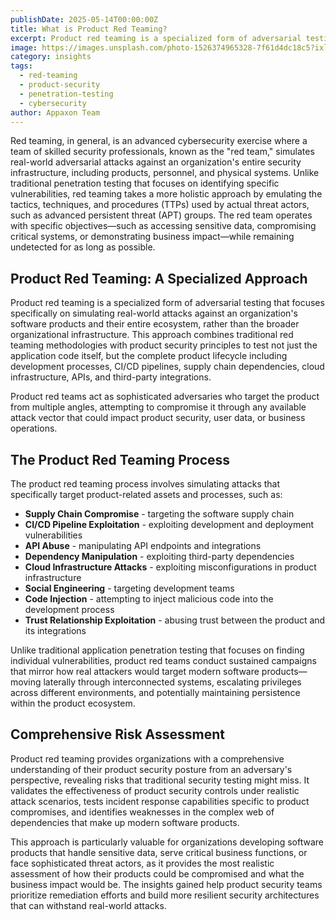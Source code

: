 ```yaml
---
publishDate: 2025-05-14T00:00:00Z
title: What is Product Red Teaming?
excerpt: Product red teaming is a specialized form of adversarial testing that focuses specifically on simulating real-world attacks against an organization's software products and their entire ecosystem.
image: https://images.unsplash.com/photo-1526374965328-7f61d4dc18c5?ixlib=rb-4.0.3&auto=format&fit=crop&w=1674&q=80
category: insights
tags:
  - red-teaming
  - product-security
  - penetration-testing
  - cybersecurity
author: Appaxon Team
---
```


Red teaming, in general, is an advanced cybersecurity exercise where a team of skilled security professionals, known as the "red team," simulates real-world adversarial attacks against an organization's entire security infrastructure, including products, personnel, and physical systems. Unlike traditional penetration testing that focuses on identifying specific vulnerabilities, red teaming takes a more holistic approach by emulating the tactics, techniques, and procedures (TTPs) used by actual threat actors, such as advanced persistent threat (APT) groups. The red team operates with specific objectives—such as accessing sensitive data, compromising critical systems, or demonstrating business impact—while remaining undetected for as long as possible.

## Product Red Teaming: A Specialized Approach

Product red teaming is a specialized form of adversarial testing that focuses specifically on simulating real-world attacks against an organization's software products and their entire ecosystem, rather than the broader organizational infrastructure. This approach combines traditional red teaming methodologies with product security principles to test not just the application code itself, but the complete product lifecycle including development processes, CI/CD pipelines, supply chain dependencies, cloud infrastructure, APIs, and third-party integrations. 

Product red teams act as sophisticated adversaries who target the product from multiple angles, attempting to compromise it through any available attack vector that could impact product security, user data, or business operations.

## The Product Red Teaming Process

The product red teaming process involves simulating attacks that specifically target product-related assets and processes, such as:

- **Supply Chain Compromise** - targeting the software supply chain
- **CI/CD Pipeline Exploitation** - exploiting development and deployment vulnerabilities  
- **API Abuse** - manipulating API endpoints and integrations
- **Dependency Manipulation** - exploiting third-party dependencies
- **Cloud Infrastructure Attacks** - exploiting misconfigurations in product infrastructure
- **Social Engineering** - targeting development teams
- **Code Injection** - attempting to inject malicious code into the development process
- **Trust Relationship Exploitation** - abusing trust between the product and its integrations

Unlike traditional application penetration testing that focuses on finding individual vulnerabilities, product red teams conduct sustained campaigns that mirror how real attackers would target modern software products—moving laterally through interconnected systems, escalating privileges across different environments, and potentially maintaining persistence within the product ecosystem.

## Comprehensive Risk Assessment

Product red teaming provides organizations with a comprehensive understanding of their product security posture from an adversary's perspective, revealing risks that traditional security testing might miss. It validates the effectiveness of product security controls under realistic attack scenarios, tests incident response capabilities specific to product compromises, and identifies weaknesses in the complex web of dependencies that make up modern software products. 

This approach is particularly valuable for organizations developing software products that handle sensitive data, serve critical business functions, or face sophisticated threat actors, as it provides the most realistic assessment of how their products could be compromised and what the business impact would be. The insights gained help product security teams prioritize remediation efforts and build more resilient security architectures that can withstand real-world attacks. 